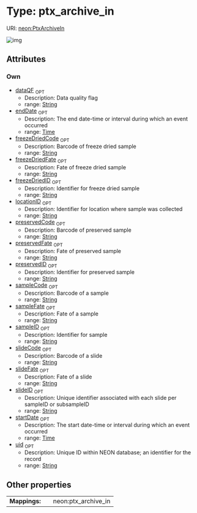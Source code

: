
# Type: ptx_archive_in




URI: [neon:PtxArchiveIn](https://data.neonscience.org/PtxArchiveIn)


![img](http://yuml.me/diagram/nofunky;dir:TB/class/[PtxArchiveIn&#124;uid:string%20%3F;sampleID:string%20%3F;startDate:time%20%3F;endDate:time%20%3F;locationID:string%20%3F;slideID:string%20%3F;sampleFate:string%20%3F;sampleCode:string%20%3F;dataQF:string%20%3F;slideCode:string%20%3F;slideFate:string%20%3F;freezeDriedCode:string%20%3F;freezeDriedID:string%20%3F;preservedCode:string%20%3F;preservedID:string%20%3F;freezeDriedFate:string%20%3F;preservedFate:string%20%3F])

## Attributes


### Own

 * [dataQF](dataQF.md)  <sub>OPT</sub>
    * Description: Data quality flag
    * range: [String](types/String.md)
 * [endDate](endDate.md)  <sub>OPT</sub>
    * Description: The end date-time or interval during which an event occurred
    * range: [Time](types/Time.md)
 * [freezeDriedCode](freezeDriedCode.md)  <sub>OPT</sub>
    * Description: Barcode of freeze dried sample
    * range: [String](types/String.md)
 * [freezeDriedFate](freezeDriedFate.md)  <sub>OPT</sub>
    * Description: Fate of freeze dried sample
    * range: [String](types/String.md)
 * [freezeDriedID](freezeDriedID.md)  <sub>OPT</sub>
    * Description: Identifier for freeze dried sample
    * range: [String](types/String.md)
 * [locationID](locationID.md)  <sub>OPT</sub>
    * Description: Identifier for location where sample was collected
    * range: [String](types/String.md)
 * [preservedCode](preservedCode.md)  <sub>OPT</sub>
    * Description: Barcode of preserved sample
    * range: [String](types/String.md)
 * [preservedFate](preservedFate.md)  <sub>OPT</sub>
    * Description: Fate of preserved sample
    * range: [String](types/String.md)
 * [preservedID](preservedID.md)  <sub>OPT</sub>
    * Description: Identifier for preserved sample
    * range: [String](types/String.md)
 * [sampleCode](sampleCode.md)  <sub>OPT</sub>
    * Description: Barcode of a sample
    * range: [String](types/String.md)
 * [sampleFate](sampleFate.md)  <sub>OPT</sub>
    * Description: Fate of a sample
    * range: [String](types/String.md)
 * [sampleID](sampleID.md)  <sub>OPT</sub>
    * Description: Identifier for sample
    * range: [String](types/String.md)
 * [slideCode](slideCode.md)  <sub>OPT</sub>
    * Description: Barcode of a slide
    * range: [String](types/String.md)
 * [slideFate](slideFate.md)  <sub>OPT</sub>
    * Description: Fate of a slide
    * range: [String](types/String.md)
 * [slideID](slideID.md)  <sub>OPT</sub>
    * Description: Unique identifier associated with each slide per sampleID or subsampleID
    * range: [String](types/String.md)
 * [startDate](startDate.md)  <sub>OPT</sub>
    * Description: The start date-time or interval during which an event occurred
    * range: [Time](types/Time.md)
 * [uid](uid.md)  <sub>OPT</sub>
    * Description: Unique ID within NEON database; an identifier for the record
    * range: [String](types/String.md)

## Other properties

|  |  |  |
| --- | --- | --- |
| **Mappings:** | | neon:ptx_archive_in |

